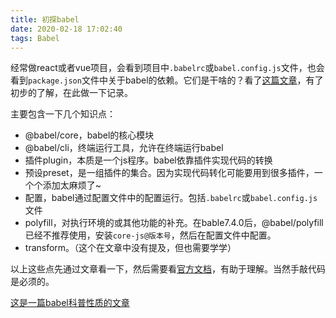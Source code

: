 ```yaml
---
title: 初探babel
date: 2020-02-18 17:02:40
tags: Babel
---
```


<!-- 初探babel -->

经常做react或者vue项目，会看到项目中`.babelrc`或`babel.config.js`文件，也会看到`package.json`文件中关于babel的依赖。它们是干啥的？看了[这篇文章][1]，有了初步的了解，在此做一下记录。

主要包含一下几个知识点：

* @babel/core，babel的核心模块
* @babel/cli，终端运行工具，允许在终端运行babel
* 插件plugin，本质是一个js程序。babel依靠插件实现代码的转换
* 预设preset，是一组插件的集合。因为实现代码转化可能要用到很多插件，一个个添加太麻烦了~
* 配置，babel通过配置文件中的配置运行。包括`.babelrc`或`babel.config.js`文件
* polyfill，对执行环境的或其他功能的补充。在bable7.4.0后，@babel/polyfill已经不推荐使用，安装`core-js@版本号`，然后在配置文件中配置。
* transform。（这个在文章中没有提及，但也需要学学）

以上这些点先通过文章看一下，然后需要看[官方文档][2]，有助于理解。当然手敲代码是必须的。

[这是一篇babel科普性质的文章](https://zhuanlan.zhihu.com/p/129089156)

[1]: https://juejin.im/post/5e477139f265da574c566dda
[2]: https://www.babeljs.cn/docs/
